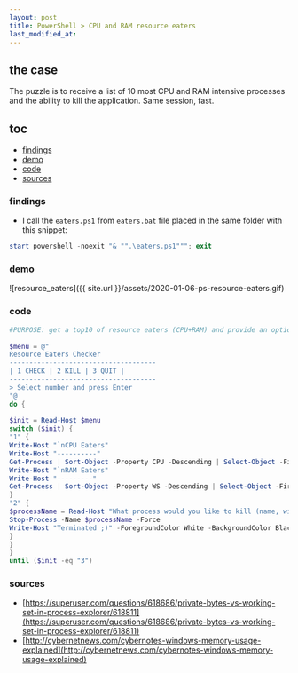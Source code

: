 ```yaml
---
layout: post
title: PowerShell > CPU and RAM resource eaters
last_modified_at: 
---
```

## the case	
The puzzle is to receive a list of 10 most CPU and RAM intensive processes and the ability to kill the application. Same session, fast. 

## toc
<!-- TOC -->

- [findings](#findings)
- [demo](#demo)
- [code](#code)
- [sources](#sources)

<!-- /TOC -->

### findings
* I call the `eaters.ps1` from `eaters.bat` file placed in the same folder with this snippet:

```powershell
start powershell -noexit "& "".\eaters.ps1"""; exit
```

### demo

![resource_eaters]({{ site.url }}/assets/2020-01-06-ps-resource-eaters.gif)

### code

```powershell
#PURPOSE: get a top10 of resource eaters (CPU+RAM) and provide an option to kill the app with a name
 
$menu = @"
Resource Eaters Checker
-------------------------------------
| 1 CHECK | 2 KILL | 3 QUIT |
-------------------------------------
> Select number and press Enter
"@
do {
 
$init = Read-Host $menu
switch ($init) {
"1" {
Write-Host "`nCPU Eaters"
Write-Host "----------"
Get-Process | Sort-Object -Property CPU -Descending | Select-Object -First 10 | Format-Table Id, ProcessName, CPU
Write-Host "`nRAM Eaters"
Write-Host "---------"
Get-Process | Sort-Object -Property WS -Descending | Select-Object -First 10 | Format-Table Id, ProcessName, WS
}
"2" {
$processName = Read-Host "What process would you like to kill (name, wildcards allowed!)?"
Stop-Process -Name $processName -Force
Write-Host "Terminated ;)" -ForegroundColor White -BackgroundColor Black
}
}
}
until ($init -eq "3")
```
### sources
* [https://superuser.com/questions/618686/private-bytes-vs-working-set-in-process-explorer/618811](https://superuser.com/questions/618686/private-bytes-vs-working-set-in-process-explorer/618811)
* [http://cybernetnews.com/cybernotes-windows-memory-usage-explained](http://cybernetnews.com/cybernotes-windows-memory-usage-explained)

